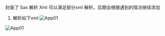 封装了 Sax 解析 Xml 可以满足部分xml 解析，后期会根据遇到的情况继续添加

1. 解析如下xml
![App01](http://github.com/weijingyunIOS/MyDescribe/raw/master/JYSaxXml/Snip20150608_3.png)

![App01](http://pic.nipic.com/2007-11-09/2007119124513598_2.jpg)
